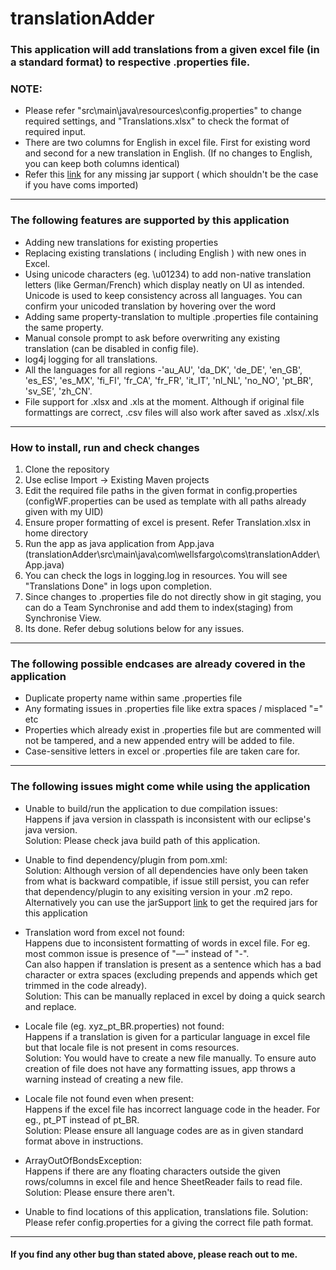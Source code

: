 # translationAdder

### This application will add translations from a given excel file (in a standard format) to respective .properties file.
  
### NOTE:  
* Please refer "src\main\java\resources\config.properties" to change required settings, and "Translations.xlsx" to check the format of required input.  
* There are two columns for English in excel file. First for existing word and second for a new translation in English. (If no changes to English, you can keep both columns identical)  
* Refer this [link](https://github.com/karthik24iyer/TranslationAdderJarSupport) for any missing jar support ( which shouldn't be the case if you have coms imported)  
--------------------------------------------------------------------------------------------------------------------------------------  

### The following features are supported by this application   

* Adding new translations for existing properties 
* Replacing existing translations ( including English ) with new ones in Excel.  
* Using unicode characters (eg. \u01234) to add non-native translation letters (like German/French) which display neatly on UI as intended. Unicode is used to keep consistency across all languages. You can confirm your unicoded translation by hovering over the word
* Adding same property-translation to multiple .properties file containing the same property.  
* Manual console prompt to ask before overwriting any existing translation (can be disabled in config file).  
* log4j logging for all translations.  
* All the languages for all regions -'au_AU', 'da_DK', 'de_DE', 'en_GB', 'es_ES', 'es_MX', 'fi_FI', 'fr_CA', 'fr_FR', 'it_IT', 'nl_NL', 'no_NO', 'pt_BR', 'sv_SE', 'zh_CN'.  
* File support for .xlsx and .xls at the moment. Although if original file formattings are correct, .csv files will also work after saved as .xlsx/.xls  
--------------------------------------------------------------------------------------------------------------------------------------  

### How to install, run and check changes  
1. Clone the repository
2. Use eclise Import -> Existing Maven projects
3. Edit the required file paths in the given format in config.properties (configWF.properties can be used as template with all paths already given with my UID)
4. Ensure proper formatting of excel is present. Refer Translation.xlsx in home directory
5. Run the app as java application from App.java (translationAdder\src\main\java\com\wellsfargo\coms\translationAdder\App.java)
6. You can check the logs in logging.log in resources. You will see "Translations Done" in logs upon completion.
7. Since changes to .properties file do not directly show in git staging, you can do a Team Synchronise and add them to index(staging) from Synchronise View.
8. Its done. Refer debug solutions below for any issues.
--------------------------------------------------------------------------------------------------------------------------------------  

### The following possible endcases are already covered in the application    

* Duplicate property name within same .properties file  
* Any formating issues in .properties file like extra spaces / misplaced "=" etc  
* Properties which already exist in .properties file but are commented will not be tampered, and a new appended entry will be added to file.  
* Case-sensitive letters in excel or .properties file are taken care for.  
--------------------------------------------------------------------------------------------------------------------------------------  

### The following issues might come while using the application    

* Unable to build/run the application to due compilation issues:  
Happens if java version in classpath is inconsistent with our eclipse's java version.  
Solution: Please check java build path of this application.  

* Unable to find dependency/plugin from pom.xml:  
Solution: Although version of all dependencies have only been taken from what is backward compatible, if issue still persist, you can refer that dependency/plugin to any exisiting version in your .m2 repo.  
		  Alternatively you can use the jarSupport [link](https://github.com/karthik24iyer/TranslationAdderJarSupport) to get the required jars for this application  
   
* Translation word from excel not found:  
Happens due to inconsistent formatting of words in excel file. For eg. most common issue is presence of "—" instead of "-".  
Can also happen if translation is present as a sentence which has a bad character or extra spaces (excluding prepends and appends which get trimmed in the code already).  
Solution: This can be manually replaced in excel by doing a quick search and replace.  
  
* Locale file (eg. xyz_pt_BR.properties) not found:   
Happens if a translation is given for a particular language in excel file but that locale file is not present in coms resources.  
Solution: You would have to create a new file manually. To ensure auto creation of file does not have any formatting issues, app throws a warning instead of creating a new file.  
  
* Locale file not found even when present:  
Happens if the excel file has incorrect language code in the header. For eg., pt_PT instead of pt_BR.  
Solution: Please ensure all language codes are as in given standard format above in instructions.  
  
* ArrayOutOfBondsException:  
Happens if there are any floating characters outside the given rows/columns in excel file and hence SheetReader fails to read file.  
Solution: Please ensure there aren't.  
  
* Unable to find locations of this application, translations file.
Solution: Please refer config.properties for a giving the correct file path format.  
--------------------------------------------------------------------------------------------------------------------------------------  
  
#### If you find any other bug than stated above, please reach out to me.
